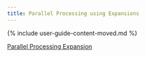 ```yaml
---
title: Parallel Processing using Expansions
---
```


{% include user-guide-content-moved.md %}

[Parallel Processing Expansion](/docs/tasks/job/parallel-processing-expansion/)

